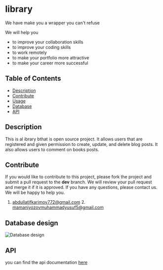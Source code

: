 # library


We have make you a wrapper you can't refuse

We will help you

- to improve your collaboration skills
- to improve your coding skills
- to work remotely
- to make your portfolio more attractive
- to make your career more successful

## Table of Contents

* [Description](#description)
* [Contribute](#contribute)
* [Usage](#usage)
* [Database](#database)
* [API](#api)

## Description

This is al ibrary bthat is open source project. It allows users that are registered and given permission to create, update, and delete blog posts. It also allows users to comment on books posts.

## Contribute

If you would like to contribute to this project, please fork the project and submit a pull request to the **dev** branch. We will review your pull request and merge it if it is approved. If you have any questions, please contact us. We will be happy to help you.
1. abdullatifkarimov772@gmail.com    2. mamaniyozovmuhammadyusuf5@gmail.com
## Database design

![Database design](./db-design.jpg)

## API

you can find the api documentation [here](doc.md)
